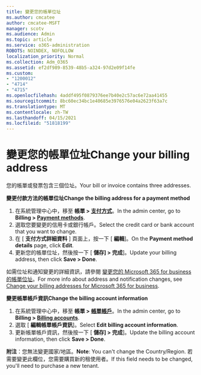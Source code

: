 ```yaml
---
title: 變更您的帳單位址
ms.author: cmcatee
author: cmcatee-MSFT
manager: scotv
ms.audience: Admin
ms.topic: article
ms.service: o365-administration
ROBOTS: NOINDEX, NOFOLLOW
localization_priority: Normal
ms.collection: Adm_O365
ms.assetid: ef2df989-8539-48b5-a324-97d2e09f14fe
ms.custom:
- "1200012"
- "4714"
- "4715"
ms.openlocfilehash: 4addf495f0879376ee7b40e2c57ac6e72aa41455
ms.sourcegitcommit: 8bc60ec34bc1e40685e3976576e04a2623f63a7c
ms.translationtype: MT
ms.contentlocale: zh-TW
ms.lasthandoff: 04/15/2021
ms.locfileid: "51818199"
---
```

# <a name="change-your-billing-address"></a><span data-ttu-id="bf8b3-102">變更您的帳單位址</span><span class="sxs-lookup"><span data-stu-id="bf8b3-102">Change your billing address</span></span>

<span data-ttu-id="bf8b3-103">您的帳單或發票包含三個位址。</span><span class="sxs-lookup"><span data-stu-id="bf8b3-103">Your bill or invoice contains three addresses.</span></span>

<span data-ttu-id="bf8b3-104">**變更付款方法的帳單位址**</span><span class="sxs-lookup"><span data-stu-id="bf8b3-104">**Change the billing address for a payment method**</span></span>

1. <span data-ttu-id="bf8b3-105">在系統管理中心中，移至 **帳單 > [支付方式](https://go.microsoft.com/fwlink/p/?linkid=2018806)**。</span><span class="sxs-lookup"><span data-stu-id="bf8b3-105">In the admin center, go to **Billing > [Payment methods](https://go.microsoft.com/fwlink/p/?linkid=2018806)**.</span></span>
2. <span data-ttu-id="bf8b3-106">選取您要變更的信用卡或銀行帳戶。</span><span class="sxs-lookup"><span data-stu-id="bf8b3-106">Select the credit card or bank account that you want to change.</span></span>
3. <span data-ttu-id="bf8b3-107">在 [ **支付方式詳細資料** ] 頁面上，按一下 [ **編輯**]。</span><span class="sxs-lookup"><span data-stu-id="bf8b3-107">On the **Payment method details** page, click **Edit**.</span></span>
4. <span data-ttu-id="bf8b3-108">更新您的帳單位址，然後按一下 [ **儲存] > 完成**]。</span><span class="sxs-lookup"><span data-stu-id="bf8b3-108">Update your billing address, then click **Save > Done**.</span></span>

<span data-ttu-id="bf8b3-109">如需位址和通知變更的詳細資訊，請參閱 [變更您的 Microsoft 365 for business 的帳單位址](https://docs.microsoft.com/microsoft-365/commerce/billing-and-payments/change-your-billing-addresses?view=o365-worldwide)。</span><span class="sxs-lookup"><span data-stu-id="bf8b3-109">For more info about address and notification changes, see [Change your billing addresses for Microsoft 365 for business](https://docs.microsoft.com/microsoft-365/commerce/billing-and-payments/change-your-billing-addresses?view=o365-worldwide).</span></span>

<span data-ttu-id="bf8b3-110">**變更帳單帳戶資訊**</span><span class="sxs-lookup"><span data-stu-id="bf8b3-110">**Change the billing account information**</span></span>

1. <span data-ttu-id="bf8b3-111">在系統管理中心中，移至 **帳單 > [帳單帳戶](https://admin.microsoft.com/Adminportal/Home?source=applauncher#/BillingAccounts/billing-accounts)**。</span><span class="sxs-lookup"><span data-stu-id="bf8b3-111">In the admin center, go to **Billing > [Billing accounts](https://admin.microsoft.com/Adminportal/Home?source=applauncher#/BillingAccounts/billing-accounts)**.</span></span>
2. <span data-ttu-id="bf8b3-112">選取 [ **編輯帳單帳戶資訊**]。</span><span class="sxs-lookup"><span data-stu-id="bf8b3-112">Select **Edit billing account information**.</span></span>
3. <span data-ttu-id="bf8b3-113">更新帳單帳戶資訊，然後按一下 [ **儲存] > 完成**]。</span><span class="sxs-lookup"><span data-stu-id="bf8b3-113">Update the billing account information, then click **Save > Done**.</span></span>

<span data-ttu-id="bf8b3-114">**附注**：您無法變更國家/地區。</span><span class="sxs-lookup"><span data-stu-id="bf8b3-114">**Note**: You can't change the Country/Region.</span></span> <span data-ttu-id="bf8b3-115">若需要變更此欄位，您需要購買新的租使用者。</span><span class="sxs-lookup"><span data-stu-id="bf8b3-115">If this field needs to be changed, you'll need to purchase a new tenant.</span></span>

